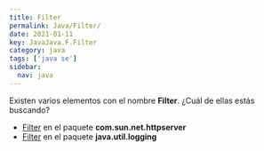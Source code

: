 ```yaml
---
title: Filter
permalink: Java/Filter/
date: 2021-01-11
key: JavaJava.F.Filter
category: java
tags: ['java se']
sidebar: 
  nav: java
---
```


Existen varios elementos con el nombre **Filter**. ¿Cuál de ellas estás buscando?
<ul>
<li><a href="/Java/Filter-com-sun-net-httpserver/">Filter</a> en el paquete <strong>com.sun.net.httpserver</strong></li>
<li><a href="/Java/Filter-java-util-logging/">Filter</a> en el paquete <strong>java.util.logging</strong></li>
<ul>
